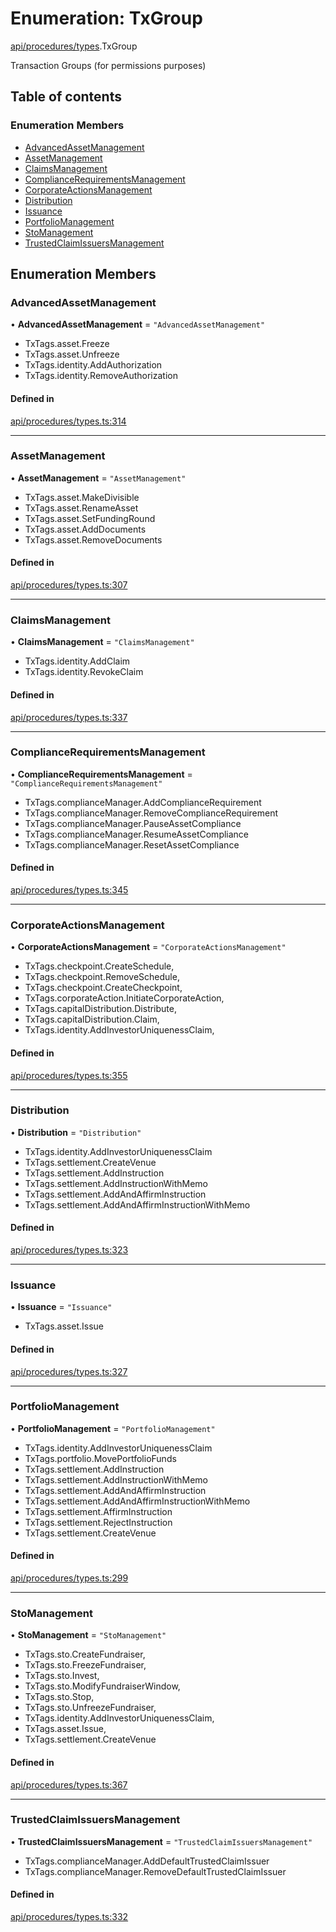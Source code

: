 # Enumeration: TxGroup

[api/procedures/types](../wiki/api.procedures.types).TxGroup

Transaction Groups (for permissions purposes)

## Table of contents

### Enumeration Members

- [AdvancedAssetManagement](../wiki/api.procedures.types.TxGroup#advancedassetmanagement)
- [AssetManagement](../wiki/api.procedures.types.TxGroup#assetmanagement)
- [ClaimsManagement](../wiki/api.procedures.types.TxGroup#claimsmanagement)
- [ComplianceRequirementsManagement](../wiki/api.procedures.types.TxGroup#compliancerequirementsmanagement)
- [CorporateActionsManagement](../wiki/api.procedures.types.TxGroup#corporateactionsmanagement)
- [Distribution](../wiki/api.procedures.types.TxGroup#distribution)
- [Issuance](../wiki/api.procedures.types.TxGroup#issuance)
- [PortfolioManagement](../wiki/api.procedures.types.TxGroup#portfoliomanagement)
- [StoManagement](../wiki/api.procedures.types.TxGroup#stomanagement)
- [TrustedClaimIssuersManagement](../wiki/api.procedures.types.TxGroup#trustedclaimissuersmanagement)

## Enumeration Members

### AdvancedAssetManagement

• **AdvancedAssetManagement** = ``"AdvancedAssetManagement"``

- TxTags.asset.Freeze
- TxTags.asset.Unfreeze
- TxTags.identity.AddAuthorization
- TxTags.identity.RemoveAuthorization

#### Defined in

[api/procedures/types.ts:314](https://github.com/PolymeshAssociation/polymesh-sdk/blob/9a8715021/src/api/procedures/types.ts#L314)

___

### AssetManagement

• **AssetManagement** = ``"AssetManagement"``

- TxTags.asset.MakeDivisible
- TxTags.asset.RenameAsset
- TxTags.asset.SetFundingRound
- TxTags.asset.AddDocuments
- TxTags.asset.RemoveDocuments

#### Defined in

[api/procedures/types.ts:307](https://github.com/PolymeshAssociation/polymesh-sdk/blob/9a8715021/src/api/procedures/types.ts#L307)

___

### ClaimsManagement

• **ClaimsManagement** = ``"ClaimsManagement"``

- TxTags.identity.AddClaim
- TxTags.identity.RevokeClaim

#### Defined in

[api/procedures/types.ts:337](https://github.com/PolymeshAssociation/polymesh-sdk/blob/9a8715021/src/api/procedures/types.ts#L337)

___

### ComplianceRequirementsManagement

• **ComplianceRequirementsManagement** = ``"ComplianceRequirementsManagement"``

- TxTags.complianceManager.AddComplianceRequirement
- TxTags.complianceManager.RemoveComplianceRequirement
- TxTags.complianceManager.PauseAssetCompliance
- TxTags.complianceManager.ResumeAssetCompliance
- TxTags.complianceManager.ResetAssetCompliance

#### Defined in

[api/procedures/types.ts:345](https://github.com/PolymeshAssociation/polymesh-sdk/blob/9a8715021/src/api/procedures/types.ts#L345)

___

### CorporateActionsManagement

• **CorporateActionsManagement** = ``"CorporateActionsManagement"``

- TxTags.checkpoint.CreateSchedule,
- TxTags.checkpoint.RemoveSchedule,
- TxTags.checkpoint.CreateCheckpoint,
- TxTags.corporateAction.InitiateCorporateAction,
- TxTags.capitalDistribution.Distribute,
- TxTags.capitalDistribution.Claim,
- TxTags.identity.AddInvestorUniquenessClaim,

#### Defined in

[api/procedures/types.ts:355](https://github.com/PolymeshAssociation/polymesh-sdk/blob/9a8715021/src/api/procedures/types.ts#L355)

___

### Distribution

• **Distribution** = ``"Distribution"``

- TxTags.identity.AddInvestorUniquenessClaim
- TxTags.settlement.CreateVenue
- TxTags.settlement.AddInstruction
- TxTags.settlement.AddInstructionWithMemo
- TxTags.settlement.AddAndAffirmInstruction
- TxTags.settlement.AddAndAffirmInstructionWithMemo

#### Defined in

[api/procedures/types.ts:323](https://github.com/PolymeshAssociation/polymesh-sdk/blob/9a8715021/src/api/procedures/types.ts#L323)

___

### Issuance

• **Issuance** = ``"Issuance"``

- TxTags.asset.Issue

#### Defined in

[api/procedures/types.ts:327](https://github.com/PolymeshAssociation/polymesh-sdk/blob/9a8715021/src/api/procedures/types.ts#L327)

___

### PortfolioManagement

• **PortfolioManagement** = ``"PortfolioManagement"``

- TxTags.identity.AddInvestorUniquenessClaim
- TxTags.portfolio.MovePortfolioFunds
- TxTags.settlement.AddInstruction
- TxTags.settlement.AddInstructionWithMemo
- TxTags.settlement.AddAndAffirmInstruction
- TxTags.settlement.AddAndAffirmInstructionWithMemo
- TxTags.settlement.AffirmInstruction
- TxTags.settlement.RejectInstruction
- TxTags.settlement.CreateVenue

#### Defined in

[api/procedures/types.ts:299](https://github.com/PolymeshAssociation/polymesh-sdk/blob/9a8715021/src/api/procedures/types.ts#L299)

___

### StoManagement

• **StoManagement** = ``"StoManagement"``

- TxTags.sto.CreateFundraiser,
- TxTags.sto.FreezeFundraiser,
- TxTags.sto.Invest,
- TxTags.sto.ModifyFundraiserWindow,
- TxTags.sto.Stop,
- TxTags.sto.UnfreezeFundraiser,
- TxTags.identity.AddInvestorUniquenessClaim,
- TxTags.asset.Issue,
- TxTags.settlement.CreateVenue

#### Defined in

[api/procedures/types.ts:367](https://github.com/PolymeshAssociation/polymesh-sdk/blob/9a8715021/src/api/procedures/types.ts#L367)

___

### TrustedClaimIssuersManagement

• **TrustedClaimIssuersManagement** = ``"TrustedClaimIssuersManagement"``

- TxTags.complianceManager.AddDefaultTrustedClaimIssuer
- TxTags.complianceManager.RemoveDefaultTrustedClaimIssuer

#### Defined in

[api/procedures/types.ts:332](https://github.com/PolymeshAssociation/polymesh-sdk/blob/9a8715021/src/api/procedures/types.ts#L332)
